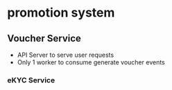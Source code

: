 # promotion system

## Voucher Service

- API Server to serve user requests
- Only 1 worker to consume generate voucher events

### eKYC Service
